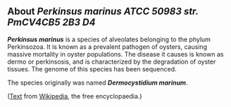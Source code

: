 About *Perkinsus marinus ATCC 50983 str. PmCV4CB5 2B3 D4* 
---------------------------------------------------------



***Perkinsus marinus*** is a species of alveolates belonging to the
phylum Perkinsozoa. It is known as a prevalent pathogen of oysters,
causing massive mortality in oyster populations. The disease it causes
is known as dermo or perkinsosis, and is characterized by the
degradation of oyster tissues. The genome of this species has been
sequenced.

The species originally was named ***Dermocystidium marinum***.

([Text](http://en.wikipedia.org/wiki/Perkinsus_marinus) from
[Wikipedia](http://en.wikipedia.org/), the free encyclopaedia.)
